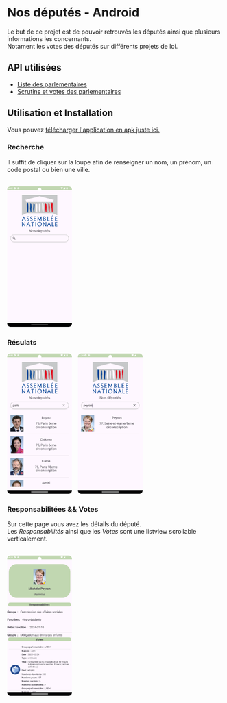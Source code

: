 # Nos députés - Android  

Le but de ce projet est de pouvoir retrouvés les députés ainsi que plusieurs informations les concernants.  
Notament les votes  des députés sur différents projets de loi.


## API utilisées
* [Liste des parlementaires](https://www.nosdeputes.fr/)
* [Scrutins et votes des parlementaires](https://github.com/regardscitoyens/nosdeputes.fr/blob/master/doc/api.md#scrutins-et-votes-des-parlementaires) 


## Utilisation et Installation

Vous pouvez 
[télécharger l'application en apk juste ici.](https://github.com/Skuskusku13/nosdeputes-android/raw/main/app/build/outputs/apk/debug/app-debug.apk)



### Recherche

Il suffit de cliquer sur la loupe afin de renseigner un nom, un prénom, un code postal ou bien une ville.  

<br>

<img src="screenshot/accueil.png" alt="Page d'accueil" style="width:30%;">


### Résulats

<img src="screenshot/resultat.png" alt="Résulats"  width="30%;" style="margin-right: 10px">
<img src="screenshot/peyron.png" alt="Résulats"  width="30%;"> 


### Responsabilitées && Votes

Sur cette page vous avez les détails du député.    
Les *Responsabilités* ainsi que les *Votes* sont une listview scrollable verticalement.     
<br>

<img src="screenshot/card.png" alt="Résulats"  width="30%;">  
